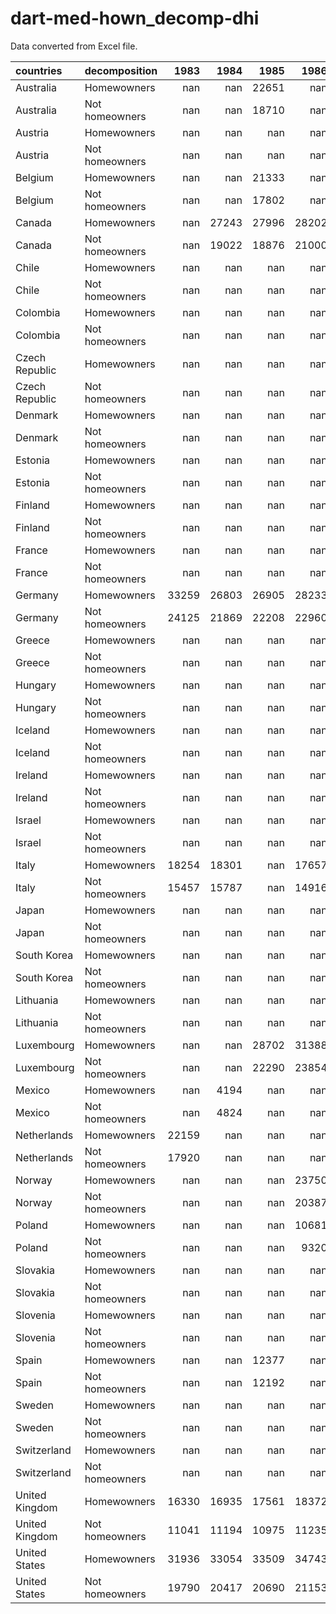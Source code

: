 # dart-med-hown_decomp-dhi

Data converted from Excel file.

| countries      | decomposition   |   1983 |   1984 |   1985 |   1986 |   1987 |   1988 |   1989 |   1990 |   1991 |   1992 |   1993 |   1994 |   1995 |   1996 |   1997 |   1998 |   1999 |   2000 |   2001 |   2002 |   2003 |   2004 |   2005 |   2006 |   2007 |   2008 |   2009 |   2010 |   2011 |   2012 |   2013 |   2014 |   2015 |   2016 |   2017 |   2018 |   2019 |   2020 |   2021 |   2022 |   2023 |
|:---------------|:----------------|-------:|-------:|-------:|-------:|-------:|-------:|-------:|-------:|-------:|-------:|-------:|-------:|-------:|-------:|-------:|-------:|-------:|-------:|-------:|-------:|-------:|-------:|-------:|-------:|-------:|-------:|-------:|-------:|-------:|-------:|-------:|-------:|-------:|-------:|-------:|-------:|-------:|-------:|-------:|-------:|-------:|
| Australia      | Homewowners     |    nan |    nan |  22651 |    nan |    nan |    nan |  23448 |    nan |    nan |    nan |    nan |    nan |  21599 |    nan |    nan |    nan |    nan |    nan |  24363 |    nan |  24598 |  27031 |    nan |    nan |    nan |  33337 |    nan |  33201 |    nan |    nan |    nan |  35713 |    nan |  35430 |    nan |  36337 |    nan |  37180 |    nan |    nan |    nan |
| Australia      | Not homeowners  |    nan |    nan |  18710 |    nan |    nan |    nan |  18308 |    nan |    nan |    nan |    nan |    nan |  16203 |    nan |    nan |    nan |    nan |    nan |  18131 |    nan |  18842 |  20780 |    nan |    nan |    nan |  26242 |    nan |  26037 |    nan |    nan |    nan |  28767 |    nan |  27996 |    nan |  28138 |    nan |  30407 |    nan |    nan |    nan |
| Austria        | Homewowners     |    nan |    nan |    nan |    nan |    nan |    nan |    nan |    nan |    nan |    nan |    nan |  29852 |  29585 |  28883 |  28821 |  28933 |  30686 |  29528 |    nan |    nan |  32736 |  33131 |  32799 |  33057 |  35254 |  35986 |  37537 |  37633 |  37257 |  36527 |  37141 |  36936 |  36960 |  38685 |  37958 |  37380 |  38341 |  39354 |  39459 |  40129 |    nan |
| Austria        | Not homeowners  |    nan |    nan |    nan |    nan |    nan |    nan |    nan |    nan |    nan |    nan |    nan |  26766 |  26306 |  25326 |  25426 |  25513 |  26148 |  25499 |    nan |    nan |  25797 |  27557 |  25977 |  26197 |  26010 |  27107 |  27166 |  27966 |  26535 |  26479 |  26675 |  26573 |  26590 |  28284 |  28360 |  28452 |  28870 |  28260 |  27878 |  28557 |    nan |
| Belgium        | Homewowners     |    nan |    nan |  21333 |    nan |    nan |  22197 |    nan |    nan |    nan |  23496 |    nan |    nan |  27359 |    nan |  27486 |    nan |    nan |  28982 |    nan |    nan |  28614 |  29758 |  29901 |  31069 |  31498 |  32487 |  33026 |  33001 |  32460 |  33749 |  33854 |  33304 |  34400 |  33645 |  34456 |  35095 |  35951 |  36366 |  37771 |    nan |    nan |
| Belgium        | Not homeowners  |    nan |    nan |  17802 |    nan |    nan |  18793 |    nan |    nan |    nan |  19950 |    nan |    nan |  19857 |    nan |  20382 |    nan |    nan |  20329 |    nan |    nan |  20581 |  20441 |  21022 |  21161 |  21550 |  22080 |  21279 |  20762 |  20156 |  20651 |  19941 |  20557 |  20999 |  20474 |  20871 |  22248 |  22671 |  23807 |  23549 |    nan |    nan |
| Canada         | Homewowners     |    nan |  27243 |  27996 |  28202 |  28821 |  29107 |  29960 |  29762 |  28607 |  28853 |  28389 |  28675 |  28609 |  27411 |  27726 |  28520 |  29070 |  29464 |  30540 |  31199 |  30881 |  31504 |  32575 |  32886 |  34068 |  35010 |  35149 |  35096 |  35720 |  36614 |  37312 |  37639 |  37862 |  37667 |  38712 |  38881 |  39033 |  40969 |  40926 |    nan |    nan |
| Canada         | Not homeowners  |    nan |  19022 |  18876 |  21000 |  21333 |  21357 |  22438 |  21540 |  20572 |  20126 |  19334 |  19151 |  19519 |  17312 |  17436 |  18105 |  18660 |  19109 |  19554 |  19641 |  18923 |  19369 |  19822 |  20200 |  20929 |  21747 |  21220 |  21424 |  21873 |  21235 |  21252 |  22688 |  22247 |  22734 |  23298 |  24215 |  24452 |  27228 |  27764 |    nan |    nan |
| Chile          | Homewowners     |    nan |    nan |    nan |    nan |    nan |    nan |    nan |   3687 |    nan |   4174 |    nan |   4752 |    nan |   5200 |    nan |   5396 |    nan |   5509 |    nan |    nan |   5623 |    nan |    nan |   6624 |    nan |    nan |   6955 |    nan |   7596 |    nan |   8820 |    nan |   9451 |    nan |   9891 |    nan |    nan |    nan |    nan |    nan |    nan |
| Chile          | Not homeowners  |    nan |    nan |    nan |    nan |    nan |    nan |    nan |   2890 |    nan |   3608 |    nan |   4017 |    nan |   4747 |    nan |   5169 |    nan |   5298 |    nan |    nan |   5451 |    nan |    nan |   6012 |    nan |    nan |   6196 |    nan |   6617 |    nan |   7966 |    nan |   8626 |    nan |   9151 |    nan |    nan |    nan |    nan |    nan |    nan |
| Colombia       | Homewowners     |    nan |    nan |    nan |    nan |    nan |    nan |    nan |    nan |    nan |    nan |    nan |    nan |    nan |    nan |    nan |    nan |    nan |    nan |    nan |    nan |    nan |    nan |    nan |    nan |   4440 |   4671 |   4863 |   5194 |   5591 |   5848 |   6198 |   6423 |   6498 |   6506 |   6355 |   6613 |   6497 |   5806 |   5997 |   6674 |    nan |
| Colombia       | Not homeowners  |    nan |    nan |    nan |    nan |    nan |    nan |    nan |    nan |    nan |    nan |    nan |    nan |    nan |    nan |    nan |    nan |    nan |    nan |    nan |    nan |    nan |    nan |    nan |    nan |   4063 |   4191 |   4250 |   4498 |   4867 |   5047 |   5259 |   5523 |   5636 |   5590 |   5708 |   5600 |   5434 |   4701 |   4853 |   4915 |    nan |
| Czech Republic | Homewowners     |    nan |    nan |    nan |    nan |    nan |    nan |    nan |    nan |    nan |  10919 |    nan |    nan |    nan |    nan |    nan |    nan |    nan |    nan |    nan |    nan |    nan |  15097 |    nan |    nan |  17704 |    nan |    nan |  18058 |    nan |    nan |  17769 |    nan |    nan |  20088 |    nan |    nan |    nan |    nan |    nan |    nan |    nan |
| Czech Republic | Not homeowners  |    nan |    nan |    nan |    nan |    nan |    nan |    nan |    nan |    nan |  10284 |    nan |    nan |    nan |    nan |    nan |    nan |    nan |    nan |    nan |    nan |    nan |  11976 |    nan |    nan |  14647 |    nan |    nan |  15312 |    nan |    nan |  14055 |    nan |    nan |  15711 |    nan |    nan |    nan |    nan |    nan |    nan |    nan |
| Denmark        | Homewowners     |    nan |    nan |    nan |    nan |  28074 |    nan |    nan |    nan |    nan |  28286 |    nan |    nan |    nan |    nan |    nan |    nan |    nan |    nan |    nan |    nan |    nan |  33258 |    nan |    nan |  35071 |    nan |    nan |  36356 |    nan |    nan |  35600 |    nan |  34523 |  34963 |  35489 |  36315 |  36658 |  38247 |  38619 |  36664 |    nan |
| Denmark        | Not homeowners  |    nan |    nan |    nan |    nan |  21355 |    nan |    nan |    nan |    nan |  19725 |    nan |    nan |    nan |    nan |    nan |    nan |    nan |    nan |    nan |    nan |    nan |  21831 |    nan |    nan |  26053 |    nan |    nan |  26138 |    nan |    nan |  25372 |    nan |  22862 |  23114 |  23362 |  23899 |  24213 |  25007 |  25439 |  24270 |    nan |
| Estonia        | Homewowners     |    nan |    nan |    nan |    nan |    nan |    nan |    nan |    nan |    nan |    nan |    nan |    nan |    nan |    nan |    nan |    nan |    nan |   6716 |    nan |    nan |    nan |   9028 |    nan |    nan |  13914 |    nan |    nan |  12601 |    nan |    nan |  14566 |    nan |    nan |  19208 |    nan |    nan |    nan |    nan |    nan |    nan |    nan |
| Estonia        | Not homeowners  |    nan |    nan |    nan |    nan |    nan |    nan |    nan |    nan |    nan |    nan |    nan |    nan |    nan |    nan |    nan |    nan |    nan |   6126 |    nan |    nan |    nan |   6252 |    nan |    nan |  10866 |    nan |    nan |   9594 |    nan |    nan |  10654 |    nan |    nan |  14017 |    nan |    nan |    nan |    nan |    nan |    nan |    nan |
| Finland        | Homewowners     |    nan |    nan |    nan |    nan |  21578 |    nan |    nan |    nan |  23776 |    nan |    nan |    nan |  21467 |    nan |    nan |    nan |    nan |  24366 |    nan |    nan |    nan |  27330 |    nan |    nan |  29965 |    nan |    nan |  30812 |    nan |    nan |  30812 |    nan |    nan |  31029 |    nan |    nan |    nan |    nan |    nan |    nan |    nan |
| Finland        | Not homeowners  |    nan |    nan |    nan |    nan |  16760 |    nan |    nan |    nan |  18465 |    nan |    nan |    nan |  16324 |    nan |    nan |    nan |    nan |  17679 |    nan |    nan |    nan |  19330 |    nan |    nan |  20495 |    nan |    nan |  20507 |    nan |    nan |  20507 |    nan |    nan |  20813 |    nan |    nan |    nan |    nan |    nan |    nan |    nan |
| France         | Homewowners     |    nan |    nan |    nan |    nan |    nan |    nan |    nan |    nan |    nan |    nan |    nan |    nan |    nan |  25900 |  26302 |  26833 |  27206 |  27698 |  28209 |  28866 |  28873 |  28820 |  28823 |  29589 |  30148 |  30427 |  30701 |  30793 |  30851 |  30532 |    nan |    nan |    nan |    nan |    nan |    nan |    nan |    nan |  32203 |  32134 |    nan |
| France         | Not homeowners  |    nan |    nan |    nan |    nan |    nan |    nan |    nan |    nan |    nan |    nan |    nan |    nan |    nan |  18888 |  18854 |  19411 |  19419 |  19680 |  20100 |  20770 |  20631 |  20354 |  20495 |  20660 |  20912 |  21365 |  21431 |  20986 |  20546 |  20298 |    nan |    nan |    nan |    nan |    nan |    nan |    nan |    nan |  21892 |  21817 |    nan |
| Germany        | Homewowners     |  33259 |  26803 |  26905 |  28233 |  28811 |  29861 |  30516 |  31883 |  29956 |  29646 |  29231 |  29353 |  29158 |  29343 |  28661 |  29911 |  30823 |  31578 |  30467 |  31795 |  31357 |  31366 |  31112 |  31332 |  31565 |  31545 |  31949 |  32287 |  31944 |  32074 |  32108 |  32389 |  33379 |  34484 |  34599 |  35700 |  36695 |  37972 |  37748 |  37377 |    nan |
| Germany        | Not homeowners  |  24125 |  21869 |  22208 |  22960 |  23506 |  24469 |  24645 |  25485 |  23314 |  23683 |  23895 |  23140 |  23417 |  23672 |  23126 |  23400 |  23970 |  24217 |  24080 |  24200 |  23836 |  23967 |  23134 |  23468 |  23281 |  23129 |  23164 |  23347 |  23411 |  22805 |  23008 |  22992 |  23906 |  24019 |  24561 |  24754 |  25803 |  27194 |  27262 |  26799 |    nan |
| Greece         | Homewowners     |    nan |    nan |    nan |    nan |    nan |    nan |    nan |    nan |    nan |    nan |    nan |    nan |  14991 |    nan |    nan |    nan |    nan |  17013 |    nan |  20042 |  20533 |  21317 |  21077 |  21392 |  22329 |  22575 |  23174 |  20701 |  17058 |  14970 |  13714 |  13982 |  14076 |  14379 |  14725 |  15263 |  16276 |  16113 |  17548 |    nan |    nan |
| Greece         | Not homeowners  |    nan |    nan |    nan |    nan |    nan |    nan |    nan |    nan |    nan |    nan |    nan |    nan |  15561 |    nan |    nan |    nan |    nan |  18089 |    nan |  17662 |  18352 |  19009 |  19206 |  18091 |  18960 |  19054 |  18808 |  16597 |  12893 |  11497 |  11099 |  11661 |  11735 |  12262 |  12663 |  13474 |  13912 |  14259 |  15350 |    nan |    nan |
| Hungary        | Homewowners     |    nan |    nan |    nan |    nan |    nan |    nan |    nan |    nan |  11158 |    nan |    nan |   8769 |    nan |    nan |    nan |    nan |   8182 |    nan |    nan |    nan |    nan |    nan |  10716 |    nan |  10797 |    nan |  10268 |    nan |    nan |  10340 |    nan |    nan |  12819 |    nan |    nan |    nan |    nan |    nan |    nan |    nan |    nan |
| Hungary        | Not homeowners  |    nan |    nan |    nan |    nan |    nan |    nan |    nan |    nan |   9793 |    nan |    nan |   7688 |    nan |    nan |    nan |    nan |   7463 |    nan |    nan |    nan |    nan |    nan |   9085 |    nan |  10389 |    nan |   9699 |    nan |    nan |   7629 |    nan |    nan |  10169 |    nan |    nan |    nan |    nan |    nan |    nan |    nan |    nan |
| Iceland        | Homewowners     |    nan |    nan |    nan |    nan |    nan |    nan |    nan |    nan |    nan |    nan |    nan |    nan |    nan |    nan |    nan |    nan |    nan |    nan |    nan |    nan |  30030 |  30836 |  33049 |  36146 |  38308 |  37743 |  33731 |  32059 |  30551 |  31607 |  32580 |  34229 |  36613 |  39001 |  41891 |    nan |    nan |    nan |    nan |    nan |    nan |
| Iceland        | Not homeowners  |    nan |    nan |    nan |    nan |    nan |    nan |    nan |    nan |    nan |    nan |    nan |    nan |    nan |    nan |    nan |    nan |    nan |    nan |    nan |    nan |  22628 |  23419 |  24316 |  26092 |  25030 |  24983 |  22881 |  21331 |  20921 |  21744 |  23186 |  23450 |  24717 |  27478 |  29634 |    nan |    nan |    nan |    nan |    nan |    nan |
| Ireland        | Homewowners     |    nan |    nan |    nan |    nan |  12840 |    nan |    nan |    nan |    nan |    nan |    nan |  17054 |  17779 |  19124 |    nan |    nan |    nan |  24122 |    nan |  26409 |  26788 |  28110 |  28889 |  31157 |  30095 |  28194 |  27228 |  26992 |  26038 |  25680 |  26677 |  27588 |  29267 |  29974 |  31847 |  32628 |  34212 |  36316 |  36185 |    nan |    nan |
| Ireland        | Not homeowners  |    nan |    nan |    nan |    nan |   7993 |    nan |    nan |    nan |    nan |    nan |    nan |   9136 |   9289 |   9757 |    nan |    nan |    nan |  13187 |    nan |  16546 |  16333 |  16449 |  18226 |  19329 |  20352 |  19093 |  18148 |  17802 |  17580 |  16896 |  17699 |  18457 |  18884 |  19492 |  21943 |  23308 |  23650 |  25203 |  24558 |    nan |    nan |
| Israel         | Homewowners     |    nan |    nan |    nan |    nan |    nan |    nan |    nan |    nan |    nan |  14965 |    nan |    nan |    nan |    nan |  15427 |    nan |    nan |    nan |  16639 |  15568 |  15558 |  16299 |  16197 |  17372 |  17954 |  17954 |  18482 |  18729 |  18932 |  19616 |  21263 |  21942 |  22705 |  23003 |  24720 |  25189 |  24461 |  24076 |  25227 |    nan |    nan |
| Israel         | Not homeowners  |    nan |    nan |    nan |    nan |    nan |    nan |    nan |    nan |    nan |  12019 |    nan |    nan |    nan |    nan |  11421 |    nan |    nan |    nan |  13395 |  11331 |  12199 |  11673 |  13423 |  13521 |  14849 |  15468 |  13777 |  14922 |  14726 |  16921 |  16955 |  17207 |  17906 |  18492 |  19326 |  21278 |  20334 |  19561 |  19793 |    nan |    nan |
| Italy          | Homewowners     |  18254 |  18301 |    nan |  17657 |  20029 |    nan |  21107 |    nan |  21873 |    nan |  20831 |    nan |  20551 |    nan |    nan |  21697 |    nan |  22056 |    nan |  21926 |    nan |  22411 |    nan |  23542 |    nan |  23484 |    nan |  23409 |    nan |  21270 |    nan |  21805 |    nan |  22408 |    nan |    nan |    nan |  22835 |    nan |    nan |    nan |
| Italy          | Not homeowners  |  15457 |  15787 |    nan |  14916 |  16759 |    nan |  19226 |    nan |  18532 |    nan |  16364 |    nan |  15422 |    nan |    nan |  17318 |    nan |  17238 |    nan |  17367 |    nan |  16669 |    nan |  18250 |    nan |  16346 |    nan |  16193 |    nan |  14039 |    nan |  13799 |    nan |  14383 |    nan |    nan |    nan |  14338 |    nan |    nan |    nan |
| Japan          | Homewowners     |    nan |    nan |    nan |    nan |    nan |    nan |    nan |    nan |    nan |    nan |    nan |    nan |    nan |    nan |    nan |    nan |    nan |    nan |    nan |    nan |    nan |    nan |    nan |    nan |    nan |  28147 |  27816 |  28146 |  26374 |  26678 |  26569 |  26257 |  26484 |  26114 |  26007 |  25729 |  25789 |  26922 |    nan |    nan |    nan |
| Japan          | Not homeowners  |    nan |    nan |    nan |    nan |    nan |    nan |    nan |    nan |    nan |    nan |    nan |    nan |    nan |    nan |    nan |    nan |    nan |    nan |    nan |    nan |    nan |    nan |    nan |    nan |    nan |  22103 |  21923 |  22565 |  21217 |  20328 |  20558 |  20740 |  21846 |  21442 |  22260 |  21835 |  22309 |  23131 |    nan |    nan |    nan |
| South Korea    | Homewowners     |    nan |    nan |    nan |    nan |    nan |    nan |    nan |    nan |    nan |    nan |    nan |    nan |    nan |    nan |    nan |    nan |    nan |    nan |    nan |    nan |    nan |    nan |    nan |    nan |    nan |    nan |    nan |    nan |    nan |    nan |    nan |    nan |    nan |  29887 |  30342 |  31325 |  32038 |  32743 |  34005 |    nan |    nan |
| South Korea    | Not homeowners  |    nan |    nan |    nan |    nan |    nan |    nan |    nan |    nan |    nan |    nan |    nan |    nan |    nan |    nan |    nan |    nan |    nan |    nan |    nan |    nan |    nan |    nan |    nan |    nan |    nan |    nan |    nan |    nan |    nan |    nan |    nan |    nan |    nan |  22145 |  22822 |  23488 |  24575 |  25782 |  26529 |    nan |    nan |
| Lithuania      | Homewowners     |    nan |    nan |    nan |    nan |    nan |    nan |    nan |    nan |    nan |    nan |    nan |    nan |    nan |    nan |    nan |    nan |    nan |    nan |    nan |    nan |    nan |    nan |    nan |    nan |    nan |    nan |  10940 |  10233 |  11292 |  11446 |  12039 |  12929 |  14106 |  15212 |  16334 |  17361 |  19177 |  20858 |  20554 |    nan |    nan |
| Lithuania      | Not homeowners  |    nan |    nan |    nan |    nan |    nan |    nan |    nan |    nan |    nan |    nan |    nan |    nan |    nan |    nan |    nan |    nan |    nan |    nan |    nan |    nan |    nan |    nan |    nan |    nan |    nan |    nan |   8118 |   6776 |   7618 |   7849 |   8554 |   8905 |   9371 |   9316 |  10651 |  12093 |  14342 |  15526 |  15691 |    nan |    nan |
| Luxembourg     | Homewowners     |    nan |    nan |  28702 |  31388 |  33303 |  34489 |  35130 |  36074 |  36526 |  37956 |  38170 |  37375 |  38020 |  38044 |  39014 |  39017 |  39823 |  39983 |  40504 |  42314 |  43990 |  44274 |  44551 |  45839 |  45796 |  46544 |  48094 |  47275 |  44944 |  44544 |  45121 |  46937 |  45407 |  48979 |  45952 |  47537 |  48250 |  51542 |  52857 |  55413 |  54540 |
| Luxembourg     | Not homeowners  |    nan |    nan |  22290 |  23854 |  26392 |  26956 |  28297 |  31857 |  31600 |  32669 |  31981 |  28336 |  29214 |  28549 |  29308 |  28573 |  31138 |  31530 |  31980 |  34771 |  35176 |  35951 |  35183 |  34417 |  33746 |  32039 |  34486 |  32301 |  31758 |  30404 |  30533 |  30677 |  29736 |  33217 |  31219 |  32884 |  31172 |  34294 |  39290 |  38400 |  41315 |
| Mexico         | Homewowners     |    nan |   4194 |    nan |    nan |    nan |    nan |   4519 |    nan |    nan |   4719 |    nan |   4796 |    nan |   3578 |    nan |   3923 |    nan |   4646 |    nan |   4867 |    nan |   5278 |   5761 |   6420 |    nan |   6286 |    nan |   5687 |    nan |   5891 |    nan |   5461 |    nan |   6451 |    nan |   6600 |    nan |   6341 |    nan |   7404 |    nan |
| Mexico         | Not homeowners  |    nan |   4824 |    nan |    nan |    nan |    nan |   4828 |    nan |    nan |   5063 |    nan |   4834 |    nan |   4049 |    nan |   4106 |    nan |   4869 |    nan |   5033 |    nan |   5058 |   5691 |   6131 |    nan |   5930 |    nan |   5511 |    nan |   5398 |    nan |   5194 |    nan |   6127 |    nan |   6356 |    nan |   5900 |    nan |   6971 |    nan |
| Netherlands    | Homewowners     |  22159 |    nan |    nan |    nan |  18095 |    nan |    nan |  27514 |    nan |    nan |  26310 |    nan |    nan |    nan |    nan |    nan |  29501 |    nan |    nan |    nan |    nan |  29776 |  30051 |  31213 |  32748 |  32772 |  33058 |  32596 |  32277 |  31993 |  31141 |  31607 |  34058 |  34947 |  34854 |  35294 |  36059 |  38672 |  39322 |    nan |    nan |
| Netherlands    | Not homeowners  |  17920 |    nan |    nan |    nan |  23014 |    nan |    nan |  20338 |    nan |    nan |  18942 |    nan |    nan |    nan |    nan |    nan |  20519 |    nan |    nan |    nan |    nan |  21049 |  20832 |  21242 |  22122 |  22353 |  22418 |  21873 |  21748 |  21495 |  20797 |  20520 |  20861 |  21512 |  21905 |  21998 |  22239 |  22815 |  23352 |    nan |    nan |
| Norway         | Homewowners     |    nan |    nan |    nan |  23750 |    nan |    nan |    nan |    nan |    nan |    nan |    nan |    nan |    nan |    nan |    nan |    nan |    nan |    nan |    nan |    nan |    nan |    nan |    nan |    nan |  35982 |    nan |    nan |  37852 |    nan |    nan |  41227 |    nan |    nan |  40957 |    nan |    nan |  42224 |  42376 |  42570 |  42339 |    nan |
| Norway         | Not homeowners  |    nan |    nan |    nan |  20387 |    nan |    nan |    nan |    nan |    nan |    nan |    nan |    nan |    nan |    nan |    nan |    nan |    nan |    nan |    nan |    nan |    nan |    nan |    nan |    nan |  25815 |    nan |    nan |  25854 |    nan |    nan |  27593 |    nan |    nan |  26462 |    nan |    nan |  27031 |  27051 |  27678 |  27465 |    nan |
| Poland         | Homewowners     |    nan |    nan |    nan |  10681 |    nan |    nan |    nan |    nan |    nan |   9736 |    nan |    nan |   7115 |    nan |    nan |    nan |   9284 |    nan |    nan |    nan |    nan |   9319 |   9378 |  10249 |  11044 |  12118 |  12538 |  12953 |  13025 |  13095 |  13221 |  13819 |  14460 |  15678 |  16692 |  17553 |  18640 |  19221 |  20002 |  19783 |  20375 |
| Poland         | Not homeowners  |    nan |    nan |    nan |   9320 |    nan |    nan |    nan |    nan |    nan |   9274 |    nan |    nan |   7643 |    nan |    nan |    nan |   8223 |    nan |    nan |    nan |    nan |   7678 |   7787 |   8412 |   9286 |  10383 |  10579 |  10891 |  10829 |  10442 |  10689 |  11087 |  11664 |  13121 |  14145 |  14606 |  15597 |  15797 |  17255 |  16841 |  17446 |
| Slovakia       | Homewowners     |    nan |    nan |    nan |    nan |    nan |    nan |    nan |    nan |    nan |   9091 |    nan |    nan |    nan |    nan |    nan |    nan |    nan |    nan |    nan |    nan |    nan |   9816 |    nan |    nan |  12655 |    nan |    nan |  13621 |    nan |    nan |  13507 |  13587 |  13753 |  14476 |  15149 |  15258 |    nan |    nan |    nan |    nan |    nan |
| Slovakia       | Not homeowners  |    nan |    nan |    nan |    nan |    nan |    nan |    nan |    nan |    nan |   9033 |    nan |    nan |    nan |    nan |    nan |    nan |    nan |    nan |    nan |    nan |    nan |   8027 |    nan |    nan |  10838 |    nan |    nan |  11827 |    nan |    nan |  10621 |  11206 |  11515 |  11565 |  11984 |  11637 |    nan |    nan |    nan |    nan |    nan |
| Slovenia       | Homewowners     |    nan |    nan |    nan |    nan |    nan |    nan |    nan |    nan |    nan |    nan |    nan |    nan |    nan |    nan |  17020 |    nan |  17067 |    nan |    nan |    nan |    nan |  19054 |    nan |    nan |  20704 |    nan |    nan |  21937 |    nan |  22390 |    nan |    nan |  22935 |    nan |    nan |    nan |    nan |    nan |    nan |    nan |    nan |
| Slovenia       | Not homeowners  |    nan |    nan |    nan |    nan |    nan |    nan |    nan |    nan |    nan |    nan |    nan |    nan |    nan |    nan |  14060 |    nan |  14632 |    nan |    nan |    nan |    nan |  15802 |    nan |    nan |  17438 |    nan |    nan |  18021 |    nan |  16755 |    nan |    nan |  17348 |    nan |    nan |    nan |    nan |    nan |    nan |    nan |    nan |
| Spain          | Homewowners     |    nan |    nan |  12377 |    nan |    nan |    nan |    nan |  15818 |    nan |    nan |  16825 |  17260 |  17077 |  17272 |  18231 |  19892 |  21137 |  22194 |    nan |    nan |    nan |  21673 |  22293 |  23347 |  27849 |  28010 |  27662 |  25882 |  25065 |  24049 |  23185 |  23086 |  23741 |  25233 |  25316 |  25716 |  27232 |  27557 |  28180 |  27732 |    nan |
| Spain          | Not homeowners  |    nan |    nan |  12192 |    nan |    nan |    nan |    nan |  16086 |    nan |    nan |  14950 |  14413 |  14280 |  14073 |  14688 |  15711 |  17158 |  17674 |    nan |    nan |    nan |  16464 |  17569 |  18033 |  18713 |  19694 |  19760 |  17912 |  17126 |  15749 |  14829 |  15549 |  15744 |  16331 |  17017 |  16923 |  18628 |  17879 |  18962 |  20090 |    nan |
| Sweden         | Homewowners     |    nan |    nan |    nan |    nan |  17493 |    nan |    nan |    nan |    nan |  20168 |    nan |    nan |  18809 |    nan |    nan |    nan |    nan |  22241 |  23164 |  23908 |  24059 |  24919 |  25376 |  26232 |  28139 |  28747 |  29900 |  30087 |  31257 |  31922 |  31406 |  32219 |  33097 |  33607 |  34018 |  33862 |  34445 |  34743 |  35035 |    nan |    nan |
| Sweden         | Not homeowners  |    nan |    nan |    nan |    nan |  13856 |    nan |    nan |    nan |    nan |  15780 |    nan |    nan |  15001 |    nan |    nan |    nan |    nan |  16294 |  17007 |  17126 |  16977 |  18041 |  18277 |  18750 |  19459 |  20100 |  20149 |  19112 |  19744 |  20104 |  19788 |  19517 |  20214 |  21174 |  20528 |  20800 |  20750 |  21018 |  22141 |    nan |    nan |
| Switzerland    | Homewowners     |    nan |    nan |    nan |    nan |    nan |    nan |    nan |    nan |    nan |  37279 |    nan |    nan |    nan |    nan |    nan |    nan |    nan |  36823 |    nan |  38260 |    nan |  36686 |    nan |  39769 |  40167 |  41185 |  41936 |  42036 |  43447 |  44181 |  42224 |  43284 |  44002 |  44101 |  44491 |  43218 |  43328 |  43752 |  44509 |  44056 |    nan |
| Switzerland    | Not homeowners  |    nan |    nan |    nan |    nan |    nan |    nan |    nan |    nan |    nan |  31081 |    nan |    nan |    nan |    nan |    nan |    nan |    nan |  31385 |    nan |  33468 |    nan |  32332 |    nan |  32719 |  33777 |  33749 |  34156 |  34064 |  35283 |  36993 |  34552 |  34700 |  34624 |  34577 |  34866 |  34669 |  34682 |  34855 |  35725 |  34598 |    nan |
| United Kingdom | Homewowners     |  16330 |  16935 |  17561 |  18372 |  19181 |  20267 |  21248 |  21574 |  21597 |  21324 |  20957 |  21830 |  21710 |  22769 |  23340 |  24079 |  24382 |  25656 |  26402 |  26645 |  26931 |  27729 |  28162 |  28495 |  29325 |  29177 |  29155 |  28846 |  28261 |  28241 |  28672 |  29495 |  29916 |  30170 |  30357 |  30721 |  31219 |  30150 |  31423 |    nan |    nan |
| United Kingdom | Not homeowners  |  11041 |  11194 |  10975 |  11235 |  11619 |  11799 |  11623 |  11964 |  11680 |  11626 |  11614 |  12551 |  12565 |  12870 |  13407 |  13676 |  14068 |  14869 |  15998 |  16730 |  17322 |  17886 |  18192 |  18462 |  18890 |  19092 |  19191 |  19401 |  19403 |  19550 |  19511 |  20116 |  20415 |  20886 |  20749 |  21008 |  22046 |  21994 |  22494 |    nan |    nan |
| United States  | Homewowners     |  31936 |  33054 |  33509 |  34743 |  36088 |  36108 |  36341 |  35509 |  35484 |  35375 |  35017 |  35547 |  35678 |  36019 |  36848 |  38212 |  38925 |  38882 |  38743 |  39196 |  39854 |  39123 |  39564 |  39725 |  40051 |  39248 |  40065 |  39866 |  39511 |  39594 |  39044 |  38265 |  39571 |  42020 |  42696 |  44005 |  46086 |  48408 |  48408 |  43851 |    nan |
| United States  | Not homeowners  |  19790 |  20417 |  20690 |  21153 |  21363 |  21628 |  22015 |  21422 |  20735 |  20402 |  20188 |  20779 |  20874 |  20987 |  21621 |  22278 |  22842 |  23407 |  22945 |  23013 |  22467 |  22505 |  22433 |  22799 |  23016 |  22279 |  23089 |  22605 |  22420 |  22838 |  23031 |  23462 |  24575 |  25757 |  25837 |  26731 |  28041 |  30327 |  30765 |  27518 |    nan |
